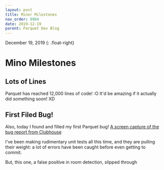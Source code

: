 ```yaml
---
layout: post
title: Minor Milestones
nav_order: 9984
date: 2019-12-19
parent: Parquet Dev Blog
---
```

December 19, 2019
{: .float-right}

# Mino Milestones

## Lots of Lines

Parquet has reached 12,000 lines of code! :O
It'd be amazing if it actually did something soon! XD

## First Filed Bug!

Also, today I found and filled my first Parquet bug!
[A screen capture of the bug report from Clubhouse](image-2019-12-19.png)

I've been making rudimentary unit tests all this time, and they are pulling their weight: a lot of errors have been caught before even getting to commit.

But, this one, a false positive in room detection, slipped through
